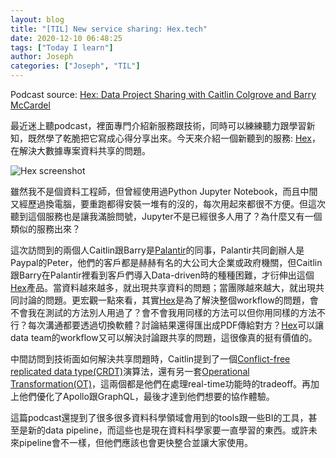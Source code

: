 ```yaml
---
layout: blog
title: "[TIL] New service sharing: Hex.tech"
date: 2020-12-10 06:48:25
tags: ["Today I learn"]
author: Joseph
categories: ["Joseph", "TIL"]
---
```


Podcast source: [Hex: Data Project Sharing with Caitlin Colgrove and Barry McCardel](https://softwareengineeringdaily.com/2020/12/03/hex-data-project-sharing-with-caitlin-colgrove-and-barry-mccardel/)

最近迷上聽podcast，裡面專門介紹新服務跟技術，同時可以練練聽力跟學習新知，既然學了乾脆把它寫成心得分享出來。今天來介紹一個新聽到的服務: [Hex](https://hex.tech)，在解決大數據專案資料共享的問題。

![Hex screenshot](hex-screenshot.png)

雖然我不是個資料工程師，但曾經使用過Python Jupyter Notebook，而且中間又經歷過換電腦，要重跑都得安裝一堆有的沒的，每次用起來都很不方便。但這次聽到這個服務也是讓我滿臉問號，Jupyter不是已經很多人用了？為什麼又有一個類似的服務出來？
<!-- more -->

這次訪問到的兩個人Caitlin跟Barry是[Palantir](https://www.palantir.com/)的同事，Palantir共同創辦人是Paypal的Peter，他們的客戶都是赫赫有名的大公司大企業或政府機關，但Caitlin跟Barry在Palantir裡看到客戶們導入Data-driven時的種種困難，才衍伸出這個[Hex](https://hex.tech)產品。當資料越來越多，就出現共享資料的問題；當團隊越來越大，就出現共同討論的問題。更宏觀一點來看，其實[Hex](https://hex.tech)是為了解決整個workflow的問題，會不會我在測試的方法別人用過了？會不會我用同樣的方法可以但你用同樣的方法不行？每次溝通都要透過切換軟體？討論結果還得匯出成PDF傳給對方？[Hex](https://hex.tech)可以讓data team的workflow又可以解決討論跟共享的問題，這很像真的挺有價值的。

中間訪問到技術面如何解決共享問題時，Caitlin提到了一個[Conflict-free replicated data type(CRDT)](https://en.wikipedia.org/wiki/Conflict-free_replicated_data_type)演算法，還有另一套[Operational Transformation(OT)](https://en.wikipedia.org/wiki/Operational_transformation)，這兩個都是他們在處理real-time功能時的tradeoff。再加上他們優化了Apollo跟GraphQL，最後才達到他們想要的協作體驗。

這篇podcast還提到了很多很多資料科學領域會用到的tools跟一些BI的工具，甚至是新的data pipeline，而這些也是現在資料科學家要一直學習的東西。或許未來pipeline會不一樣，但他們應該也會更快整合並讓大家使用。



